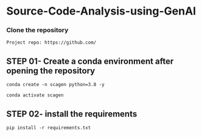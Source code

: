 # Source-Code-Analysis-using-GenAI

### Clone the repository

```
Project repo: https://github.com/
```

## STEP 01- Create a conda environment after opening the repository

```
conda create -n scagen python=3.8 -y
```
```
conda activate scagen
```

## STEP 02- install the requirements

```
pip install -r requirements.txt
```
